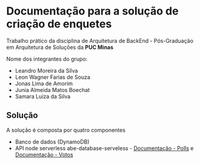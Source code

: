 # Documentação para a solução de criação de enquetes



Trabalho prático da disciplina de Arquitetura de BackEnd - Pós-Graduação em Arquitetura de Soluções da **PUC Minas**

Nome dos integrantes do grupo:

- Leandro Moreira da Silva
- Leon Wagner Farias de Souza
- Jonas Lima de Amorim
- Junia Almeida Matos Boechat
- Samara Luiza da Silva


## Solução

A solução é composta por quatro componentes

- Banco de dados (DynamoDB)
- API node serverless abe-database-serveless -  [Documentação - Polls](/doc-swagger-api-serverless/docs/PollsApi.md) e [Documentação - Votos](/doc-swagger-api-serverless/docs/VotesApi.md)